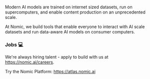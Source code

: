 Modern AI models are trained on internet sized datasets, run on supercomputers, and enable content production on an unprecedented scale. 

At Nomic, we build tools that enable everyone to interact with AI scale datasets and run data-aware AI models on consumer computers.


### Jobs :computer:
We're always hiring talent - apply to build with us at https://nomic.ai/careers.

Try the Nomic Platform: https://atlas.nomic.ai
